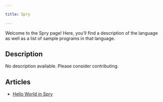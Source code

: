 ```yaml
---

title: Spry

---
```


Welcome to the Spry page! Here, you'll find a description of the language as well as a list of sample programs in that language.

## Description

No description available. Please consider contributing.

## Articles

- [Hello World in Spry](https://sampleprograms.io/projects/hello-world/spry)
